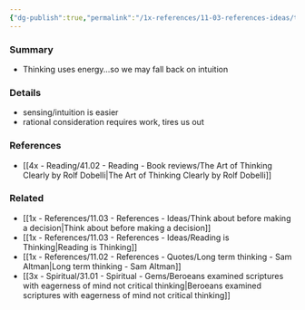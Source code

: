 ```yaml
---
{"dg-publish":true,"permalink":"/1x-references/11-03-references-ideas/thinking-uses-energy/","title":"Thinking uses energy"}
---
```



### Summary
- Thinking uses energy...so we may fall back on intuition

### Details
- sensing/intuition is easier
- rational consideration requires work, tires us out

### References
- [[4x - Reading/41.02 - Reading - Book reviews/The Art of Thinking Clearly by Rolf Dobelli\|The Art of Thinking Clearly by Rolf Dobelli]]

### Related
- [[1x - References/11.03 - References - Ideas/Think about before making a decision\|Think about before making a decision]]
- [[1x - References/11.03 - References - Ideas/Reading is Thinking\|Reading is Thinking]]
- [[1x - References/11.02 - References - Quotes/Long term thinking - Sam Altman\|Long term thinking - Sam Altman]]
- [[3x - Spiritual/31.01 - Spiritual - Gems/Beroeans examined scriptures with eagerness of mind not critical thinking\|Beroeans examined scriptures with eagerness of mind not critical thinking]]